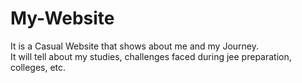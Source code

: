 # My-Website
It is a Casual Website that shows about me and my Journey. <br>
It will tell about my studies, challenges faced during jee preparation, colleges, etc.
